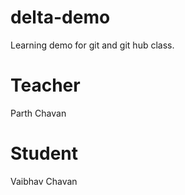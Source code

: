 # delta-demo
Learning demo for git and git hub class.

# Teacher
Parth Chavan

# Student 
Vaibhav Chavan